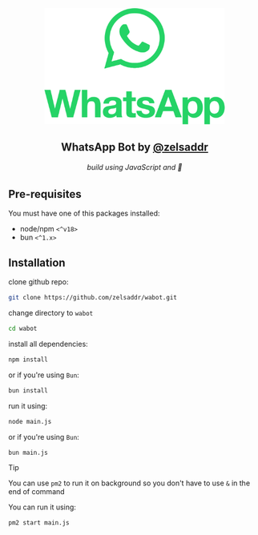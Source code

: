 <div align="center">

<img src="/assets/Digital_Stacked_Green.png" width="360">

## WhatsApp Bot by [@zelsaddr](https://github.com/zelsaddr/)

###### build using JavaScript and 💖

</div>

## Pre-requisites

You must have one of this packages installed:
- node/npm `<^v18>`
- bun `<^1.x>`

## Installation

clone github repo:

```bash
git clone https://github.com/zelsaddr/wabot.git
```

change directory to `wabot`

```bash
cd wabot
```

install all dependencies:

```bash
npm install
```

or if you're using `Bun`:

```bash
bun install
```

run it using:

```bash
node main.js
```

or if you're using `Bun`:

```bash
bun main.js
```

> [!TIP]
> You can use `pm2` to run it on background so you don't have to use `&` in the end of command
>
> You can run it using:
> ```bash
> pm2 start main.js
> ```
